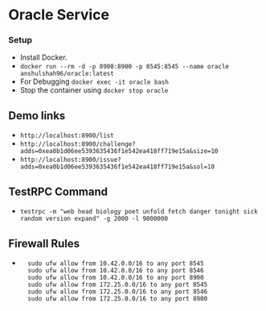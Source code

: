 # Oracle Service

### Setup

  - Install Docker.
  - ```docker run --rm -d -p 8900:8900 -p 8545:8545 --name oracle anshulshah96/oracle:latest```
  - For Debugging ```docker exec -it oracle bash```
  - Stop the container using ```docker stop oracle```

## Demo links

  - ```http://localhost:8900/list```
  - ```http://localhost:8900/challenge?adds=0xea0b1d06ee5393635436f1e542ea418ff719e15a&size=10```
  - ```http://localhost:8900/issue?adds=0xea0b1d06ee5393635436f1e542ea418ff719e15a&sol=10```

## TestRPC Command

  - ```testrpc -m "web head biology poet unfold fetch danger tonight sick random version expand" -g 2000 -l 9000000```

## Firewall Rules
  - ```
      sudo ufw allow from 10.42.0.0/16 to any port 8545
      sudo ufw allow from 10.42.0.0/16 to any port 8546
      sudo ufw allow from 10.42.0.0/16 to any port 8900
      sudo ufw allow from 172.25.0.0/16 to any port 8545
      sudo ufw allow from 172.25.0.0/16 to any port 8546
      sudo ufw allow from 172.25.0.0/16 to any port 8900
    ```